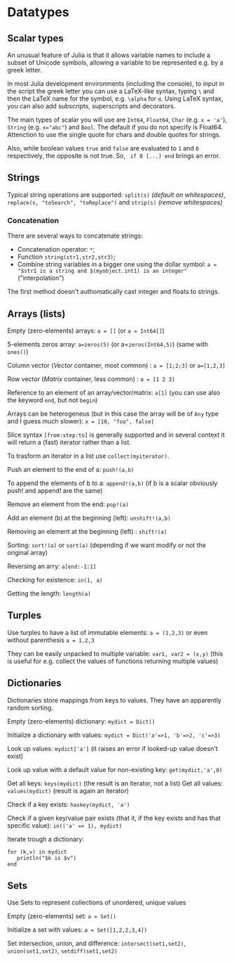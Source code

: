 # Datatypes

## Scalar types

An unusual feature of Julia is that it allows variable names to include a subset of Unicode symbols, allowing a variable to be represented e.g. by a greek letter.

In most Julia development environments (including the console), to input in the script the greek letter you can use a LaTeX-like syntax, typing `\` and then the LaTeX name for the symbol, e.g. `\alpha` for `α`.
Using LaTeX syntax, you can also add subscripts, superscripts and decorators.

The main types of scalar you will use are `Int64`, `Float64`, `Char` (e.g. `x = 'a'`), `String` (e.g. `x="abc"`) and `Bool`.
The default if you do not specify is Float64. Attenction to use the single quote for chars and double quotes for strings.

Also, while boolean values `true` and `false` are evaluated to `1` and `0` respectively, the opposite is not true. So, ` if 0 [...] end` brings an error. 

## Strings

Typical string operations are supported:
`split(s)` _(default on whitespaces)_, `replace(s, "toSearch", "toReplace")` and `strip(s)` _(remove whitespaces)_

### Concatenation

There are several ways to concatenate strings:
* Concatenation operator: `*`;
* Function `string(str1,str2,str3)`;
* Combine string variables in a bigger one using the dollar symbol: `a = "$str1 is a string and $(myobject.int1) is an integer"` ("interpolation")

The first method doesn't authomatically cast integer and floats to strings.


## Arrays \(lists\)

Empty (zero-elements) arrays: `a = []` (or `a = Int64[]`)

5-elements zeros array: `a=zeros(5)` (or a=`zeros(Int64,5)`) (same with `ones()`)

Column vector (_Vector_ container, most common) : `a = [1;2;3]` or `a=[1,2,3]`

Row vector (_Matrix_ container, less common) : `a = [1 2 3]`

Reference to an element of an array/vector/matrix: `a[1]` (you can use also the keyword `end`, but not `begin`)

Arrays can be heterogeneus (but in this case the array will be of `Any` type and I guess much slower): `x = [10, "foo", false]`

Slice syntax `[from:step:to]` is generally supported and in several context it will return a (fast) iterator rather than a list.

To trasform an iterator in a list use `collect(myiterator)`.

Push an element to the end of a: `push!(a,b)`

To append the elements of b to a: `append!(a,b)`
(if b is a scalar obviously push! and append! are the same)

Remove an element from the end: `pop!(a)`

Add an element (b) at the beginning (left): `unshift!(a,b)`

Removing an element at the beginning (left) : `shift!(a)`

Sorting: `sort!(a)` or `sort(a)` (depending if we want modify or not the original array)

Reversing an arry: `a[end:-1:1]`

Checking for existence: `in(1, a)`

Getting the length: `length(a)`

## Turples

Use turples to have a list of immutable elements: `a = (1,2,3)` or even without parenthesis `a = 1,2,3`

They can be easily unpacked to multiple variable:
`var1, var2 = (x,y)` (this is useful for e.g. collect the values of functions returning multiple values) 

## Dictionaries

Dictionaries store mappings from keys to values. They have an apparently random sorting.

Empty (zero-elements) dictionary: `mydict = Dict()`

Initialize a dictionary with values: `mydict = Dict('a'=>1, 'b'=>2, 'c'=>3)`

Look up values: `mydict['a']` (it raises an error if looked-up value doesn't exist)

Look up value with a default value for non-existing key: `get(mydict,'a',0)`

Get all keys: `keys(mydict)` (the result is an iterator, not a list)
Get all values: `values(mydict)` (result is again an iterator)

Check if a key exists: `haskey(mydict, 'a')`

Check if a given key/value pair exists (that it, if the key exists and has that specific value): `in(('a' => 1), mydict)`

Iterate trough a dictionary:

```
for (k,v) in mydict
   println("$k is $v")
end
```

## Sets

Use Sets to represent collections of unordered, unique values

Empty (zero-elements) set: `a = Set()`

Initialize a set with values: `a = Set([1,2,2,3,4])`

Set intersection, union, and difference: `intersect(set1,set2)`, `union(set1,set2)`, `setdiff(set1,set2)`

